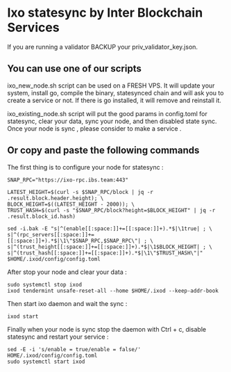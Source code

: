 # Ixo statesync by Inter Blockchain Services

If you are running a validator BACKUP your priv_validator_key.json.

## You can use one of our scripts

ixo_new_node.sh script can be used on a FRESH VPS. It will update your system, install go, compile the binary, statesynced chain and will ask you to create a service or not. If there is go installed, it will remove and reinstall it.

ixo_existing_node.sh script will put the good params in config.toml for statesync, clear your data, sync your node, and then disabled state sync. Once your node is sync , please consider to make a service .

## Or copy and paste the following commands

The first thing is to configure your node for statesync :

```
SNAP_RPC="https://ixo-rpc.ibs.team:443"

LATEST_HEIGHT=$(curl -s $SNAP_RPC/block | jq -r .result.block.header.height); \
BLOCK_HEIGHT=$((LATEST_HEIGHT - 2000)); \
TRUST_HASH=$(curl -s "$SNAP_RPC/block?height=$BLOCK_HEIGHT" | jq -r .result.block_id.hash)

sed -i.bak -E "s|^(enable[[:space:]]+=[[:space:]]+).*$|\1true| ; \
s|^(rpc_servers[[:space:]]+=[[:space:]]+).*$|\1\"$SNAP_RPC,$SNAP_RPC\"| ; \
s|^(trust_height[[:space:]]+=[[:space:]]+).*$|\1$BLOCK_HEIGHT| ; \
s|^(trust_hash[[:space:]]+=[[:space:]]+).*$|\1\"$TRUST_HASH\"|" $HOME/.ixod/config/config.toml
```

After stop your node and clear your data :

```
sudo systemctl stop ixod
ixod tendermint unsafe-reset-all --home $HOME/.ixod --keep-addr-book
```

Then start ixo daemon and wait the sync :

```
ixod start
```

Finally when your node is sync stop the daemon with Ctrl + c, disable statesync and restart your service :

```
sed -E -i 's/enable = true/enable = false/' HOME/.ixod/config/config.toml
sudo systemctl start ixod
```
